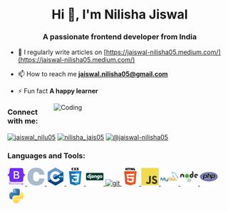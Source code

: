 <h1 align="center">Hi 👋, I'm Nilisha Jiswal</h1>
<h3 align="center">A passionate frontend developer from India</h3>

- 📝 I regularly write articles on [https://jaiswal-nilisha05.medium.com/](https://jaiswal-nilisha05.medium.com/)

- 📫 How to reach me **jaiswal.nilisha05@gmail.com**

- ⚡ Fun fact **A happy learner**
<img align="right" alt="Coding" width="400" src="https://cdn.dribbble.com/users/10549/screenshots/6139254/meditate.png">

<h3 align="left">Connect with me:</h3>
<p align="left">
<a href="https://twitter.com/jaiswal_nilu05" target="blank"><img align="center" src="https://cdn.jsdelivr.net/npm/simple-icons@3.0.1/icons/twitter.svg" alt="jaiswal_nilu05" height="30" width="40" /></a>
<a href="https://instagram.com/nilisha_jais05" target="blank"><img align="center" src="https://cdn.jsdelivr.net/npm/simple-icons@3.0.1/icons/instagram.svg" alt="nilisha_jais05" height="30" width="40" /></a>
<a href="https://medium.com/@jaiswal-nilisha05" target="blank"><img align="center" src="https://cdn.jsdelivr.net/npm/simple-icons@3.0.1/icons/medium.svg" alt="@jaiswal-nilisha05" height="30" width="40" /></a>
</p>

<h3 align="left">Languages and Tools:</h3>
<p align="left"> <a href="https://getbootstrap.com" target="_blank"> <img src="https://raw.githubusercontent.com/devicons/devicon/master/icons/bootstrap/bootstrap-plain-wordmark.svg" alt="bootstrap" width="40" height="40"/> </a> <a href="https://www.cprogramming.com/" target="_blank"> <img src="https://raw.githubusercontent.com/devicons/devicon/master/icons/c/c-original.svg" alt="c" width="40" height="40"/> </a> <a href="https://www.w3schools.com/cpp/" target="_blank"> <img src="https://raw.githubusercontent.com/devicons/devicon/master/icons/cplusplus/cplusplus-original.svg" alt="cplusplus" width="40" height="40"/> </a> <a href="https://www.w3schools.com/css/" target="_blank"> <img src="https://raw.githubusercontent.com/devicons/devicon/master/icons/css3/css3-original-wordmark.svg" alt="css3" width="40" height="40"/> </a> <a href="https://www.djangoproject.com/" target="_blank"> <img src="https://raw.githubusercontent.com/devicons/devicon/master/icons/django/django-original.svg" alt="django" width="40" height="40"/> </a> <a href="https://git-scm.com/" target="_blank"> <img src="https://www.vectorlogo.zone/logos/git-scm/git-scm-icon.svg" alt="git" width="40" height="40"/> </a> <a href="https://www.w3.org/html/" target="_blank"> <img src="https://raw.githubusercontent.com/devicons/devicon/master/icons/html5/html5-original-wordmark.svg" alt="html5" width="40" height="40"/> </a> <a href="https://developer.mozilla.org/en-US/docs/Web/JavaScript" target="_blank"> <img src="https://raw.githubusercontent.com/devicons/devicon/master/icons/javascript/javascript-original.svg" alt="javascript" width="40" height="40"/> </a> <a href="https://www.mysql.com/" target="_blank"> <img src="https://raw.githubusercontent.com/devicons/devicon/master/icons/mysql/mysql-original-wordmark.svg" alt="mysql" width="40" height="40"/> </a> <a href="https://nodejs.org" target="_blank"> <img src="https://raw.githubusercontent.com/devicons/devicon/master/icons/nodejs/nodejs-original-wordmark.svg" alt="nodejs" width="40" height="40"/> </a> <a href="https://www.php.net" target="_blank"> <img src="https://raw.githubusercontent.com/devicons/devicon/master/icons/php/php-original.svg" alt="php" width="40" height="40"/> </a> <a href="https://www.python.org" target="_blank"> <img src="https://raw.githubusercontent.com/devicons/devicon/master/icons/python/python-original.svg" alt="python" width="40" height="40"/> </a> </p>
